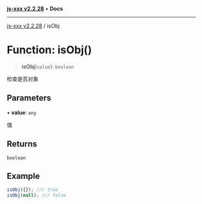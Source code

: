 [**js-xxx v2.2.28**](../README.md) • **Docs**

***

[js-xxx v2.2.28](../README.md) / isObj

# Function: isObj()

> **isObj**(`value`): `boolean`

检查是否对象

## Parameters

• **value**: `any`

值

## Returns

`boolean`

## Example

```ts
isObj({}); /// true
isObj(null); /// false
```

